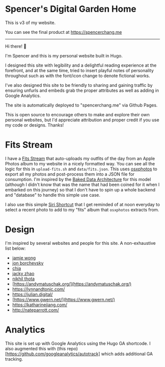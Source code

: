 # Spencer's Digital Garden Home

This is v3 of my website.

You can see the final product at https://spencerchang.me

---

Hi there! 👋

I'm Spencer and this is my personal website built in Hugo.

I designed this site with legibility and a delightful reading experience at the forefront, and at the same time, tried to insert playful notes of personality throughout such as with the font/icon change to denote fictional works. 

I've also designed this site to be friendly to sharing and gaining traffic by ensuring unfurls and embeds grab the proper attributes as well as adding in Google Analytics.

The site is automatically deployed to "spencerchang.me" via Github Pages.

This is open source to encourage others to make and explore their own personal websites, but I'd appreciate attribution and proper credit if you use my code or designs. Thanks!

# Fits Stream
I have a [Fits Stream](https://spencerchang.me/fits) that auto-uploads my outfits of the day from an Apple Photos album to my website in a nicely formatted way. You can see all the logic for this in `upload-fits.sh` and `data/fits.json`. This uses [osxphotos]() to export all my photos and post-process them into a JSON file for consumption. I'm inspired by the [Baked Data Architecture](https://simonwillison.net/2021/Jul/28/baked-data/) for this model (although I didn't know that was the name that had been coined for it when I embarked on this journey) so that I don't have to spin up a whole backend and "database" to handle this simple use case.

I also use this simple [Siri Shortcut]( https://www.icloud.com/shortcuts/004c7a9f6c73469783dd44613c453486) that I get reminded of at noon everyday to select a recent photo to add to my "fits" album that `osxphotos` extracts from.

# Design 
I'm inspired by several websites and people for this site. A non-exhaustive list below:
* [jamie wong](http://jamie-wong.com/)
* [jon borchevsky](https://jon.bo/)
* [chia](https://ifyouknewmewouldyoulove.me/about)
* [jacky zhao](https://jzhao.xyz/)
* [nikhil thota](https://www.nikhilthota.com/)
* [https://andymatuschak.org/](https://andymatuschak.org/)
* https://lynnandtonic.com/
* https://julian.digital/
* [https://www.gwern.net/](https://www.gwern.net/)
* https://katharinejiang.com/ 
* http://nateparrott.com/ 

# Analytics
This site is set up with Google Analytics using the Hugo GA shortcode. I also augmented this with (this repo)[https://github.com/googleanalytics/autotrack] which adds additional GA tracking.
